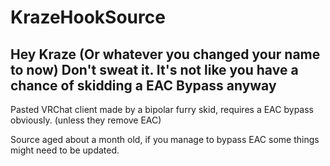 # KrazeHookSource
## Hey Kraze (Or whatever you changed your name to now) Don't sweat it. It's not like you have a chance of skidding a EAC Bypass anyway
Pasted VRChat client made by a bipolar furry skid, requires a EAC bypass obviously. (unless they remove EAC)

Source aged about a month old, if you manage to bypass EAC some things might need to be updated.
